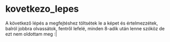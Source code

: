 # kovetkezo_lepes
 A következő lépés a megfejtéshez töltsétek le a képet és értelmezzétek,
 balról jobbra olvassátok,
 fentről lefelé,
 minden 8-adik után lenne szóköz de ezt nem oldottam meg :|
